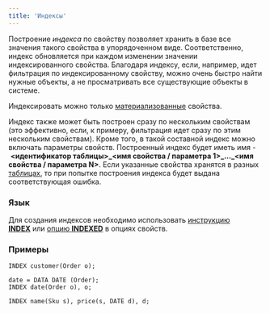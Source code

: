 ```yaml
---
title: 'Индексы'
---
```


Построение *индекса* по свойству позволяет хранить в базе все значения такого свойства в упорядоченном виде. Соответственно, индекс обновляется при каждом изменении значении индексированного свойства. Благодаря индексу, если, например, идет фильтрация по индексированному свойству, можно очень быстро найти нужные объекты, а не просматривать все существующие объекты в системе.

Индексировать можно только [материализованные](Materializations.md) свойства.

Индекс также может быть построен сразу по нескольким свойствам (это эффективно, если, к примеру, фильтрация идет сразу по этим нескольким свойствам). Кроме того, в такой составной индекс можно включать параметры свойств. Построенный индекс будет иметь имя - **<идентификатор таблицы\>\_<имя свойства / параметра 1\>\_...\_<имя свойства / параметра N\>**. Если указанные свойства хранятся в разных [таблицах](Tables.md), то при попытке построения индекса будет выдана соответствующая ошибка.

### Язык

Для создания индексов необходимо использовать [инструкцию **INDEX**](INDEX_instruction.md) или [опцию **INDEXED**](Property_options.md#indexed-broken) в опциях свойств.

### Примеры

```lsf
INDEX customer(Order o);

date = DATA DATE (Order);
INDEX date(Order o), o;

INDEX name(Sku s), price(s, DATE d), d;
```
